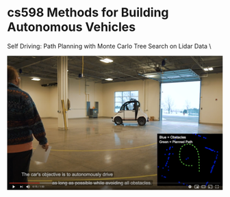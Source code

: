 # cs598 Methods for Building Autonomous Vehicles
Self Driving: Path Planning with Monte Carlo Tree Search on Lidar Data \

[![Watch the video](video.png)](https://youtu.be/LBv49TwdY2o)
